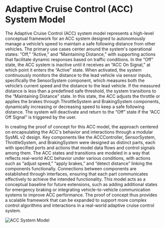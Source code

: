 # Adaptive Cruise Control (ACC) System Model

The Adaptive Cruise Control (ACC) system model represents a high-level conceptual framework for an ACC system designed to autonomously manage a vehicle’s speed to maintain a safe following distance from other vehicles. The primary use cases center around the system's operational states: “Off,” “Active,” and “Maintaining Distance,” with supporting actions that facilitate dynamic responses based on traffic conditions. In the “Off” state, the ACC system is inactive until it receives an “ACC On Signal,” at which point it enters the “Active” state. When activated, the system continuously monitors the distance to the lead vehicle via sensor inputs, specifically the SensorSystem component, which measures both the vehicle’s current speed and the distance to the lead vehicle. If the measured distance is less than a predefined safe threshold, the system transitions to the “Maintaining Distance” state. In this state, the ACC adjusts the throttle or applies the brakes through ThrottleSystem and BrakingSystem components, dynamically increasing or decreasing speed to keep a safe following distance. The system will deactivate and return to the “Off” state if the “ACC Off Signal” is triggered by the user.

In creating the proof of concept for this ACC model, the approach centered on encapsulating the ACC's behavior and interactions through a modular SysML v2 design. Key components like the ACCController, SensorSystem, ThrottleSystem, and BrakingSystem were designed as distinct parts, each with specified ports and actions that model data flows and control signals among them. The ACC states and transitions are modeled in a way that reflects real-world ACC behavior under various conditions, with actions such as “adjust speed,” “apply brakes,” and “detect distance” linking the components functionally. Connections between components are established through interfaces, ensuring that each part communicates effectively to achieve the intended functionality. This model acts as a conceptual baseline for future extensions, such as adding additional states for emergency braking or integrating vehicle-to-vehicle communication systems to improve ACC performance. The proof of concept thus provides a scalable framework that can be expanded to support more complex control algorithms and interactions in a real-world adaptive cruise control system.

![ACC System Model](https://example.com/img.webp)
